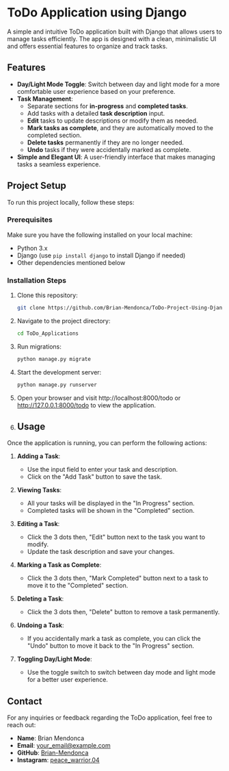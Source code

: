 # ToDo Application using Django

A simple and intuitive ToDo application built with Django that allows users to manage tasks efficiently. The app is designed with a clean, minimalistic UI and offers essential features to organize and track tasks.

## Features

- **Day/Light Mode Toggle**: Switch between day and light mode for a more comfortable user experience based on your preference.
- **Task Management**:
  - Separate sections for **in-progress** and **completed tasks**.
  - Add tasks with a detailed **task description** input.
  - **Edit** tasks to update descriptions or modify them as needed.
  - **Mark tasks as complete**, and they are automatically moved to the completed section.
  - **Delete tasks** permanently if they are no longer needed.
  - **Undo** tasks if they were accidentally marked as complete.
- **Simple and Elegant UI**: A user-friendly interface that makes managing tasks a seamless experience.

## Project Setup

To run this project locally, follow these steps:

### Prerequisites

Make sure you have the following installed on your local machine:

- Python 3.x
- Django (use `pip install django` to install Django if needed)
- Other dependencies mentioned below

### Installation Steps

1. Clone this repository:

   ```bash
   git clone https://github.com/Brian-Mendonca/ToDo-Project-Using-Django.git
   ```
2. Navigate to the project directory:

   ```bash
   cd ToDo_Applications
   ```
3. Run migrations:

   ```bash
   python manage.py migrate
   ```
4. Start the development server:

   ```bash
   python manage.py runserver
   ```
5. Open your browser and visit http://localhost:8000/todo or http://127.0.0.1:8000/todo to view the application.

6. ## Usage

Once the application is running, you can perform the following actions:

1. **Adding a Task**: 
   - Use the input field to enter your task and description.
   - Click on the "Add Task" button to save the task.

2. **Viewing Tasks**: 
   - All your tasks will be displayed in the "In Progress" section.
   - Completed tasks will be shown in the "Completed" section.

3. **Editing a Task**: 
   - Click the 3 dots then, "Edit" button next to the task you want to modify.
   - Update the task description and save your changes.

4. **Marking a Task as Complete**: 
   - Click the 3 dots then, "Mark Completed" button next to a task to move it to the "Completed" section.

5. **Deleting a Task**: 
   - Click the  3 dots then, "Delete" button to remove a task permanently.

6. **Undoing a Task**: 
   - If you accidentally mark a task as complete, you can click the "Undo" button to move it back to the "In Progress" section.

7. **Toggling Day/Light Mode**: 
   - Use the toggle switch to switch between day mode and light mode for a better user experience.

## Contact

For any inquiries or feedback regarding the ToDo application, feel free to reach out:

- **Name**: Brian Mendonca
- **Email**: [your_email@example.com](mailto:brianmendonca12@gmail.com)
- **GitHub**: [Brian-Mendonca](https://github.com/Brian-Mendonca)
- **Instagram**: [peace_warrior.04](https://instagram.com/peace_warrior.04)



